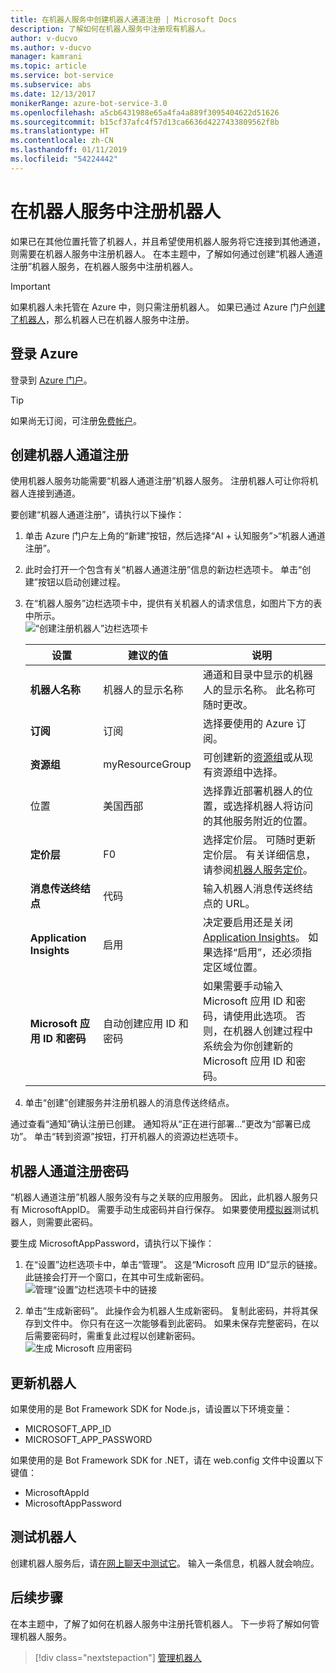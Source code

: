 ```yaml
---
title: 在机器人服务中创建机器人通道注册 | Microsoft Docs
description: 了解如何在机器人服务中注册现有机器人。
author: v-ducvo
ms.author: v-ducvo
manager: kamrani
ms.topic: article
ms.service: bot-service
ms.subservice: abs
ms.date: 12/13/2017
monikerRange: azure-bot-service-3.0
ms.openlocfilehash: a5cb6431988e65a4fa4a889f3095404622d51626
ms.sourcegitcommit: b15cf37afc4f57d13ca6636d4227433809562f8b
ms.translationtype: HT
ms.contentlocale: zh-CN
ms.lasthandoff: 01/11/2019
ms.locfileid: "54224442"
---
```

# <a name="register-a-bot-with-bot-service"></a>在机器人服务中注册机器人



如果已在其他位置托管了机器人，并且希望使用机器人服务将它连接到其他通道，则需要在机器人服务中注册机器人。 在本主题中，了解如何通过创建“机器人通道注册”机器人服务，在机器人服务中注册机器人。

> [!IMPORTANT] 
> 如果机器人未托管在 Azure 中，则只需注册机器人。 如果已通过 Azure 门户[创建了机器人](bot-service-quickstart.md)，那么机器人已在机器人服务中注册。

## <a name="log-in-to-azure"></a>登录 Azure
登录到 [Azure 门户](http://portal.azure.com)。

> [!TIP]
> 如果尚无订阅，可注册<a href="https://azure.microsoft.com/en-us/free/" target="_blank">免费帐户</a>。

## <a name="create-a-bot-channels-registration"></a>创建机器人通道注册
使用机器人服务功能需要“机器人通道注册”机器人服务。 注册机器人可让你将机器人连接到通道。

要创建“机器人通道注册”，请执行以下操作：

1. 单击 Azure 门户左上角的“新建”按钮，然后选择“AI + 认知服务”>“机器人通道注册”。 

2. 此时会打开一个包含有关“机器人通道注册”信息的新边栏选项卡。 单击“创建”按钮以启动创建过程。 

3. 在“机器人服务”边栏选项卡中，提供有关机器人的请求信息，如图片下方的表中所示。  <br/>
   ![“创建注册机器人”边栏选项卡](~/media/azure-bot-quickstarts/registration-create-bot-service-blade.png)


   |                    设置                     |         建议的值         |                                                                                                  说明                                                                                                  |
   |------------------------------------------------|---------------------------------|---------------------------------------------------------------------------------------------------------------------------------------------------------------------------------------------------------------|
   |           <strong>机器人名称</strong>            |     机器人的显示名称     |                                                  通道和目录中显示的机器人的显示名称。 此名称可随时更改。                                                  |
   |         <strong>订阅</strong>          |        订阅        |                                                                                选择要使用的 Azure 订阅。                                                                                 |
   |        <strong>资源组</strong>         |         myResourceGroup         |                                 可创建新的[资源组](/azure/azure-resource-manager/resource-group-overview#resource-groups)或从现有资源组中选择。                                  |
   |                    位置                    |             美国西部             |                                                        选择靠近部署机器人的位置，或选择机器人将访问的其他服务附近的位置。                                                         |
   |         <strong>定价层</strong>          |               F0                |             选择定价层。 可随时更新定价层。 有关详细信息，请参阅[机器人服务定价](https://azure.microsoft.com/en-us/pricing/details/bot-service/)。              |
   |      <strong>消息传送终结点</strong>       |               代码               |                                                                               输入机器人消息传送终结点的 URL。                                                                                |
   |     <strong>Application Insights</strong>      |               启用                | 决定要启用还是关闭 [Application Insights](bot-service-manage-analytics.md)。 如果选择“启用”，还必须指定区域位置。 |
   | <strong>Microsoft 应用 ID 和密码</strong> | 自动创建应用 ID 和密码 |              如果需要手动输入 Microsoft 应用 ID 和密码，请使用此选项。 否则，在机器人创建过程中系统会为你创建新的 Microsoft 应用 ID 和密码。               |


4. 单击“创建”创建服务并注册机器人的消息传送终结点。

通过查看“通知”确认注册已创建。 通知将从“正在进行部署...”更改为“部署已成功”。 单击“转到资源”按钮，打开机器人的资源边栏选项卡。 

## <a name="bot-channels-registration-password"></a>机器人通道注册密码

“机器人通道注册”机器人服务没有与之关联的应用服务。 因此，此机器人服务只有 MicrosoftAppID。 需要手动生成密码并自行保存。 如果要使用[模拟器](bot-service-debug-emulator.md)测试机器人，则需要此密码。

要生成 MicrosoftAppPassword，请执行以下操作：

1. 在“设置”边栏选项卡中，单击“管理”。 这是“Microsoft 应用 ID”显示的链接。 此链接会打开一个窗口，在其中可生成新密码。 <br/>
  ![管理“设置”边栏选项卡中的链接](~/media/azure-bot-quickstarts/registration-settings-manage-link.png)

2. 单击“生成新密码”。 此操作会为机器人生成新密码。 复制此密码，并将其保存到文件中。 你只有在这一次能够看到此密码。 如果未保存完整密码，在以后需要密码时，需重复此过程以创建新密码。 <br/>
  ![生成 Microsoft 应用密码](~/media/azure-bot-quickstarts/registration-generate-app-password.png)

## <a name="update-the-bot"></a>更新机器人

如果使用的是 Bot Framework SDK for Node.js，请设置以下环境变量：

* MICROSOFT_APP_ID
* MICROSOFT_APP_PASSWORD

如果使用的是 Bot Framework SDK for .NET，请在 web.config 文件中设置以下键值：

* MicrosoftAppId
* MicrosoftAppPassword

## <a name="test-the-bot"></a>测试机器人

创建机器人服务后，请[在网上聊天中测试它](bot-service-manage-test-webchat.md)。 输入一条信息，机器人就会响应。

## <a name="next-steps"></a>后续步骤

在本主题中，了解了如何在机器人服务中注册托管机器人。 下一步将了解如何管理机器人服务。

> [!div class="nextstepaction"]
> [管理机器人](bot-service-manage-overview.md)

